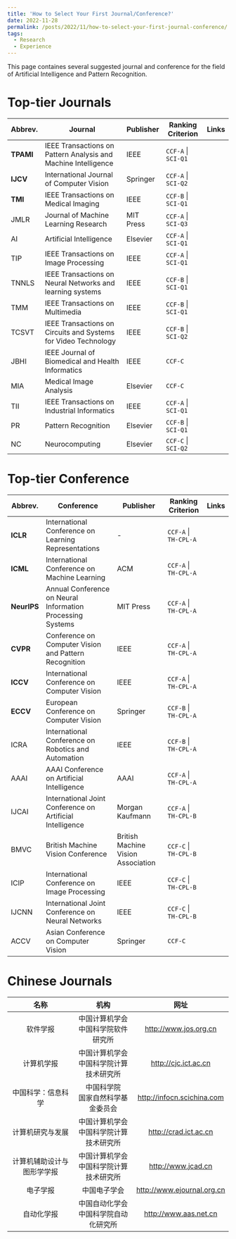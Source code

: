 ```yaml
---
title: 'How to Select Your First Journal/Conference?'
date: 2022-11-28
permalink: /posts/2022/11/how-to-select-your-first-journal-conference/
tags:
  - Research
  - Experience
---
```


This page containes several suggested journal and conference for the field of Artificial Intelligence and Pattern Recognition.


Top-tier Journals
======

| Abbrev.   	| Journal                                                        	| Publisher 	| Ranking Criterion 	| Links 	|
|-----------	|----------------------------------------------------------------	|-----------	|-------------------	|-------	|
| **TPAMI** 	| IEEE Transactions on Pattern Analysis and Machine Intelligence 	| IEEE      	| `CCF-A` \| `SCI-Q1`   	|       	|
| **IJCV**  	| International Journal of Computer Vision                       	| Springer  	| `CCF-A` \| `SCI-Q2`   	|       	|
| **TMI**   	| IEEE Transactions on Medical Imaging                           	| IEEE      	| `CCF-B` \| `SCI-Q1`   	|       	|
| JMLR  	| Journal of Machine Learning Research                           	| MIT Press 	| `CCF-A` \| `SCI-Q3`   	|       	|
| AI        	| Artificial Intelligence                                        	| Elsevier  	| `CCF-A` \| `SCI-Q1`   	|       	|
| TIP       	| IEEE Transactions on Image Processing                          	| IEEE      	| `CCF-A` \| `SCI-Q1`   	|       	|
| TNNLS     	| IEEE Transactions on Neural Networks and learning systems      	| IEEE      	| `CCF-B` \| `SCI-Q1`   	|       	|
| TMM       	| IEEE Transactions on Multimedia                                	| IEEE      	| `CCF-B` \| `SCI-Q1`   	|       	|
| TCSVT     	| IEEE Transactions on Circuits and Systems for Video Technology 	| IEEE      	| `CCF-B` \| `SCI-Q2`   	|       	|
| JBHI      	| IEEE Journal of Biomedical and Health Informatics              	| IEEE      	| `CCF-C`             	|       	|
| MIA       	| Medical Image Analysis                                         	| Elsevier  	| `CCF-C`             	|       	|
| TII       	| IEEE Transactions on Industrial Informatics                    	| IEEE      	| `CCF-A` \| `SCI-Q1`   	|       	|
| PR        	| Pattern Recognition                                            	| Elsevier  	| `CCF-B` \| `SCI-Q1`   	|       	|
| NC        	| Neurocomputing                                                 	| Elsevier  	| `CCF-C` \| `SCI-Q2`   	|       	|


Top-tier Conference
======

| Abbrev. 	| Conference                                                 	| Publisher                          	| Ranking Criterion             	| Links 	|
|---------	|------------------------------------------------------------	|------------------------------------	|-------------------------------	|-------	|
| **ICLR**    	| International Conference on Learning Representations       	| -                                  	| `CCF-A` \| `TH-CPL-A`         	|       	|
| **ICML**    	| International Conference on Machine Learning               	| ACM                                	| `CCF-A` \| `TH-CPL-A`         	|       	|
| **NeurIPS** 	| Annual Conference on Neural Information Processing Systems 	| MIT Press                          	| `CCF-A` \| `TH-CPL-A`         	|       	|
| **CVPR**    	| Conference on Computer Vision and Pattern Recognition      	| IEEE                               	| `CCF-A` \| `TH-CPL-A`         	|       	|
| **ICCV**    	| International Conference on Computer Vision                	| IEEE                               	| `CCF-A` \| `TH-CPL-A`         	|       	|
| **ECCV**    	| European Conference on Computer Vision                     	| Springer                           	| `CCF-B` \| `TH-CPL-A`         	|       	|
| ICRA    	| International Conference on Robotics and Automation        	| IEEE                               	| `CCF-B` \| `TH-CPL-A`          	|       	|
| AAAI    	| AAAI Conference on Artificial Intelligence                 	| AAAI                               	| `CCF-A` \| `TH-CPL-A` 	        |       	|
| IJCAI   	| International Joint Conference on Artificial Intelligence  	| Morgan Kaufmann                    	| `CCF-A` \| `TH-CPL-B`           |       	|
| BMVC    	| British Machine Vision Conference                          	| British Machine Vision Association 	| `CCF-C` \| `TH-CPL-B`           |       	|
| ICIP    	| International Conference on Image Processing               	| IEEE                               	| `CCF-C` \| `TH-CPL-B`           |       	|
| IJCNN   	| International Joint Conference on Neural Networks          	| IEEE                               	| `CCF-C` \| `TH-CPL-B`           |       	|
| ACCV    	| Asian Conference on Computer Vision                        	| Springer                           	| `CCF-C`                       	|       	|

Chinese Journals
======

|            名称            	|                    机构                    	|            网址            	|
|:--------------------------:	|:------------------------------------------:	|:--------------------------:	|
| 软件学报                   	| 中国计算机学会<br>中国科学院软件研究所     	| http://www.jos.org.cn      	|
| 计算机学报                 	| 中国计算机学会<br>中国科学院计算技术研究所 	| http://cjc.ict.ac.cn       	|
| 中国科学：信息科学         	| 中国科学院<br>国家自然科学基金委员会       	| http://infocn.scichina.com 	|
| 计算机研究与发展           	| 中国计算机学会<br>中国科学院计算技术研究所 	| http://crad.ict.ac.cn      	|
| 计算机辅助设计与图形学学报 	| 中国计算机学会<br>中国科学院计算技术研究所 	| http://www.jcad.cn         	|
| 电子学报                   	| 中国电子学会                               	| http://www.ejournal.org.cn 	|
| 自动化学报                 	| 中国自动化学会<br>中国科学院自动化研究所   	| http://www.aas.net.cn      	|